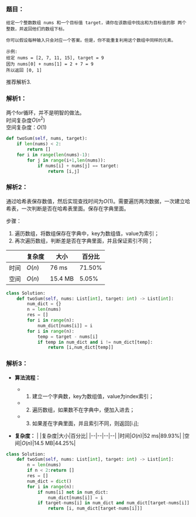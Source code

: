 ### 题目：
```
给定一个整数数组 nums 和一个目标值 target，请你在该数组中找出和为目标值的那 两个 整数，并返回他们的数组下标。

你可以假设每种输入只会对应一个答案。但是，你不能重复利用这个数组中同样的元素。

示例:
给定 nums = [2, 7, 11, 15], target = 9
因为 nums[0] + nums[1] = 2 + 7 = 9
所以返回 [0, 1]
```

推荐解析3.
### 解析1： 
两个for循环，并不是明智的做法。  
时间复杂度$O(n^2)$  
空间复杂度：$O(1)$  

```python
def twoSum(self, nums, target):
    if len(nums) < 2:
        return []
    for i in range(len(nums)-1):
        for j in range(i+1,len(nums)):
            if nums[i] + nums[j] == target:
                return [i,j]
```

### 解析2： 
通过哈希表保存数值，然后实现查找时间为$O(1)$。需要遍历两次数据，一次建立哈希表，一次判断是否在哈希表里面。保存在字典里面。

步骤：
1. 遍历数组，将数组保存在字典中，key为数组值，value为索引；
2. 再次遍历数组，判断差是否在字典里面，并且保证索引不同；

|  |复杂度|大小|百分比|
|--|--|--|--|
|时间|$O(n)$|76 ms|71.50%|
|空间|$O(n)$|15.4 MB|5.05%|

```python
class Solution:
    def twoSum(self, nums: List[int], target: int) -> List[int]:
        num_dict = {}
        n = len(nums)
        res = []
        for i in range(n):
            num_dict[nums[i]] = i
        for i in range(n):
            temp = target - nums[i]
            if temp in num_dict and i != num_dict[temp]:
                return [i,num_dict[temp]]
```

### 解析3：
* **算法流程：**
  * 1. 建立一个字典数，key为数组值，value为index索引；
  * 2. 遍历数组，如果数不在字典中，便加入进去；
  * 3. 如果差在字典里面，并且索引不同，则返回[i.j];

* **复杂度：**
|  |复杂度|大小|百分比|
|--|--|--|--|
|时间|$O(n)$|52 ms|89.93%|
|空间|$O(n)$|14.5 MB|44.25%|


```python
class Solution:
    def twoSum(self, nums: List[int], target: int) -> List[int]:
        n = len(nums)
        if n < 2:return []
        res = []
        num_dict = dict()
        for i in range(n):
            if nums[i] not in num_dict:
                num_dict[nums[i]] = i
            if target-nums[i] in num_dict and num_dict[target-nums[i]]!=i:
                return [i, num_dict[target-nums[i]]]
```
